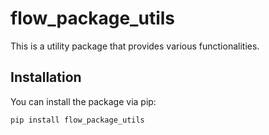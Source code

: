 # flow_package_utils

This is a utility package that provides various functionalities.

## Installation

You can install the package via pip:

```bash
pip install flow_package_utils
```